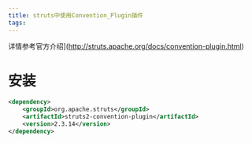 ```yaml
---
title: struts中使用Convention_Plugin插件
tags:
---
```




详情参考官方介绍](http://struts.apache.org/docs/convention-plugin.html)

# 安装

```Xml
<dependency>
    <groupId>org.apache.struts</groupId>
    <artifactId>struts2-convention-plugin</artifactId>
    <version>2.3.14</version>
</dependency>
```



